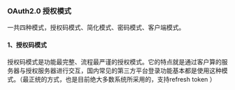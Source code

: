 ### OAuth2.0 授权模式

一共四种模式，授权码模式、简化模式、密码模式、客户端模式。

#### 1、授权码模式

授权码模式是功能最完整、流程最严谨的授权模式。它的特点就是通过客户算的服务器与授权服务器进行交互，国内常见的第三方平台登录功能基本都是使用这种模式。（最正统的方式，也是目前绝大多数系统所采用的，支持refresh token ）